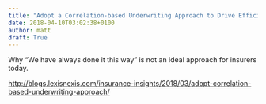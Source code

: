 ```yaml
---
title: "Adopt a Correlation-based Underwriting Approach to Drive Efficiency"
date: 2018-04-10T03:02:38+0100
author: matt
draft: True
---
```

Why “We have always done it this way” is not an ideal approach for insurers today.

[ http://blogs.lexisnexis.com/insurance-insights/2018/03/adopt-correlation-based-underwriting-approach/ ]( http://blogs.lexisnexis.com/insurance-insights/2018/03/adopt-correlation-based-underwriting-approach/ )
